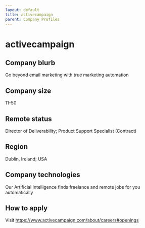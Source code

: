 ```yaml
---
layout: default
title: activecampaign
parent: Company Profiles
---
```


# activecampaign

## Company blurb

Go beyond email marketing with true marketing automation

## Company size

11-50

## Remote status

Director of Deliverability; Product Support Specialist (Contract)

## Region

Dublin, Ireland; USA

## Company technologies

Our Artificial Intelligence finds freelance and remote jobs for you automatically

## How to apply

Visit https://www.activecampaign.com/about/careers#openings
